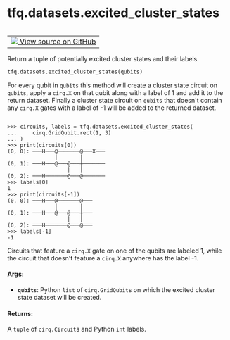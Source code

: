 <div itemscope itemtype="http://developers.google.com/ReferenceObject">
<meta itemprop="name" content="tfq.datasets.excited_cluster_states" />
<meta itemprop="path" content="Stable" />
</div>

# tfq.datasets.excited_cluster_states

<!-- Insert buttons and diff -->

<table class="tfo-notebook-buttons tfo-api" align="left">

<td>
  <a target="_blank" href="https://github.com/quantumlib/TFQuantum/tree/master/tensorflow_quantum/datasets/cluster_state.py">
    <img src="https://www.tensorflow.org/images/GitHub-Mark-32px.png" />
    View source on GitHub
  </a>
</td></table>



Return a tuple of potentially excited cluster states and their labels.

``` python
tfq.datasets.excited_cluster_states(qubits)
```



<!-- Placeholder for "Used in" -->

For every qubit in `qubits` this method will create a cluster state circuit
on `qubits`, apply a `cirq.X` on that qubit along with a label of 1 and add
it to the return dataset. Finally a cluster state circuit on `qubits` that
doesn't contain any `cirq.X` gates with a label of -1 will be added to the
returned dataset.


```

>>> circuits, labels = tfq.datasets.excited_cluster_states(
...     cirq.GridQubit.rect(1, 3)
... )
>>> print(circuits[0])
(0, 0): ───H───@───────@───X───
               │       │
(0, 1): ───H───@───@───┼───────
                   │   │
(0, 2): ───H───────@───@───────
>>> labels[0]
1
>>> print(circuits[-1])
(0, 0): ───H───@───────@───
               │       │
(0, 1): ───H───@───@───┼───
                   │   │
(0, 2): ───H───────@───@───
>>> labels[-1]
-1

```


Circuits that feature a `cirq.X` gate on one of the qubits are labeled 1,
while the circuit that doesn't feature a `cirq.X` anywhere has the label -1.


#### Args:


* <b>`qubits`</b>: Python `list` of `cirq.GridQubit`s on which the excited cluster
    state dataset will be created.


#### Returns:

A `tuple` of `cirq.Circuit`s and Python `int` labels.
